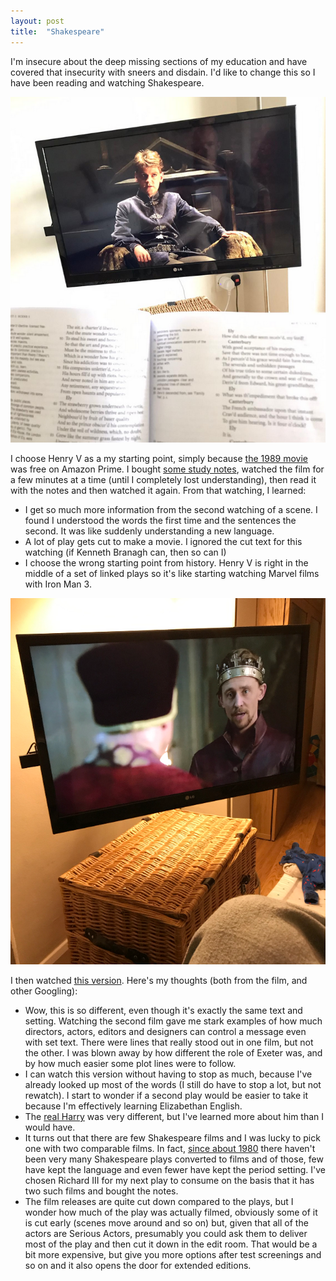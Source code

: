 ```yaml
---
layout: post
title:  "Shakespeare"
--- 
```


I'm insecure about the deep missing sections of my education and have covered that insecurity with sneers and disdain. I'd like to change this so I have been reading and watching Shakespeare. 


<IMG SRC="/assets/images/henryV1989.png">

I choose Henry V as a my starting point, simply because [the 1989 movie](https://www.imdb.com/title/tt0097499/) was free on Amazon Prime. I bought [some study notes](https://www.amazon.co.uk/gp/product/0198359039/ref=ppx_yo_dt_b_asin_title_o02_s00?ie=UTF8&psc=1), watched the film for a few minutes at a time (until I completely lost understanding), then read it with the notes and then watched it again.  From that watching, I learned:

* I get so much more information from the second watching of a scene. I found I understood the words the first time and the sentences the second. It was like suddenly understanding a new language.
* A lot of play gets cut to make a movie. I ignored the cut text for this watching (if Kenneth Branagh can, then so can I) 
* I choose the wrong starting point from history. Henry V is right in the middle of a set of linked plays so it's like starting watching Marvel films with Iron Man 3.

<IMG SRC="/assets/images/henryV2012.png">

I then watched [this version](https://www.imdb.com/title/tt2150275/?ref_=ttep_ep4).  Here's my thoughts (both from the film, and other Googling):


* Wow, this is so different, even though it's exactly the same text and setting. Watching the second film gave me stark examples of how much directors, actors, editors and designers can control a message even with set text. There were lines that really stood out in one film, but not the other. I was blown away by how different the role of Exeter was, and by how much easier some plot lines were to follow.
* I can watch this version without having to stop as much, because I've already looked up most of the words (I still do have to stop a lot, but not rewatch). I start to wonder if a second play would be easier to take it because I'm effectively learning Elizabethan English.
* The [real Harry](https://en.wikipedia.org/wiki/Henry_V_of_England) was very different, but I've learned more about him than I would have.
* It turns out that there are few Shakespeare films and I was lucky to pick one with two comparable films. In fact, [since about 1980](https://en.m.wikipedia.org/wiki/List_of_William_Shakespeare_screen_adaptations) there haven't been very many Shakespeare plays converted to films and of those, few have kept the language and even fewer have kept the period setting.  I've chosen Richard III for my next play to consume on the basis that it has two such films and bought the notes. 
* The film releases are quite cut down compared to the plays, but I wonder how much of the play was actually filmed, obviously some of it is cut early (scenes move around and so on) but, given that all of the actors are Serious Actors, presumably you could ask them to deliver most of the play and then cut it down in the edit room. That would be a bit more expensive, but give you more options after test screenings and so on and it also opens the door for extended editions. 
